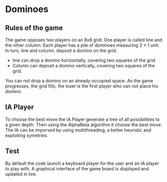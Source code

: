 # Dominoes

## Rules of the game
The game opposes two players on an 8x8 grid. One player is called line and the other column. Each player has a pile of dominoes measuring 2 × 1 unit. In turn, line and column, deposit a domino on the grid:    
   - line can drop a domino horizontally, covering two squares of the grid.     
   - Column can deposit a domino vertically, covering two squares of the grid. 
   
You can not drop a domino on an already occupied space. As the game progresses, the grid fills, the loser is the first player who can not place his domino.

## IA Player
To choose the best move the IA Player generate a tree of all possibilities to a given depth. Then using the AlphaBeta algorithm it choose the best move.  
The IA can be imporved by using multithreading, a better heuristic and exploiting symetries.

## Test
By default the code launch a keyboard player for the user and an IA player to play with. A graphical interface of the game board is displayed and updated in live.
